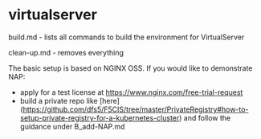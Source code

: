 # virtualserver
build.md - lists all commands to build the environment for VirtualServer

clean-up.md - removes everything

The basic setup is based on NGINX OSS. If you would like to demonstrate NAP:
- apply for a test license at https://www.nginx.com/free-trial-request
- build a private repo like [here] (https://github.com/dfs5/F5CIS/tree/master/PrivateRegistry#how-to-setup-private-registry-for-a-kubernetes-cluster)
and follow the guidance under B_add-NAP.md

